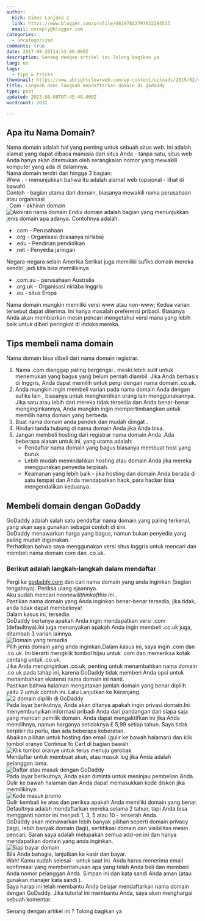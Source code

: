 ```yaml
---
author:
  nick: Dimas Lanjaka 2
  link: https://www.blogger.com/profile/08197822797622284515
  email: noreply@blogger.com
categories:
  - uncategorized
comments: true
date: 2017-08-26T14:53:00.000Z
description: Senang dengan artikel ini Tolong bagikan ya
lang: en
tags:
  - tips & tricks
thumbnail: https://www.abrightclearweb.com/wp-content/uploads/2015/02/domain-name-suffixes.jpeg
title: Langkah demi langkah mendaftarkan domain di godaddy
type: post
updated: 2023-08-08T07:45:48.000Z
wordcount: 2032

---
```


Apa itu Nama Domain?
--------------------

Nama domain adalah hal yang penting untuk sebuah situs web. Ini adalah alamat yang dapat dibaca manusia dari situs Anda - tanpa satu, situs web Anda hanya akan ditemukan oleh serangkaian nomor yang mewakili komputer yang ada di dalamnya.  
Nama domain terdiri dari hingga 3 bagian:  
Www . - menunjukkan bahwa itu adalah alamat web (opsional - lihat di bawah)  
Contoh - bagian utama dari domain, biasanya mewakili nama perusahaan atau organisasi  
. Com - akhiran domain  
![Akhiran nama domain](https://www.abrightclearweb.com/wp-content/uploads/2015/02/domain-name-suffixes.jpeg) Endix domain adalah bagian yang menunjukkan jenis domain apa adanya. Contohnya adalah:  

*   .com - Perusahaan
*   .org - Organisasi (biasanya nirlaba)
*   .edu - Pendirian pendidikan
*   .net - Penyedia jaringan

Negara-negara selain Amerika Serikat juga memiliki sufiks domain mereka sendiri, jadi kita bisa memilikinya  

*   .com.au - perusahaan Australia
*   .org.uk - Organisasi nirlaba Inggris
*   .eu - situs Eropa

Nama domain mungkin memiliki versi www atau non-www; Kedua varian tersebut dapat diterima. Ini hanya masalah preferensi pribadi. Biasanya Anda akan membiarkan mesin pencari mengetahui versi mana yang lebih baik untuk diberi peringkat di indeks mereka.  

Tips membeli nama domain
------------------------

Nama domain bisa dibeli dari nama domain registrar.  

1.  Nama .com dianggap paling bergengsi , meski lebih sulit untuk menemukan yang bagus yang belum pernah diambil. Jika Anda berbasis di Inggris, Anda dapat memilih untuk pergi dengan nama domain .co.uk.
2.  Anda mungkin ingin membeli varian pada nama domain Anda dengan sufiks lain , biasanya untuk menghentikan orang lain menggunakannya. Jika satu atau lebih dari mereka tidak tersedia dan Anda benar-benar menginginkannya, Anda mungkin ingin mempertimbangkan untuk memilih nama domain yang berbeda.
3.  Buat nama domain anda pendek dan mudah diingat .
4.  Hindari tanda hubung di nama domain Anda jika Anda bisa.
5.  Jangan membeli hosting dari registrar nama domain Anda .Ada beberapa alasan untuk ini, yang utama adalah:
    *   Pendaftar nama domain yang bagus biasanya membuat host yang buruk.
    *   Lebih mudah memindahkan hosting atau domain Anda jika mereka menggunakan penyedia terpisah.
    *   Keamanan yang lebih baik - jika hosting dan domain Anda berada di satu tempat dan Anda mendapatkan hack, para hacker bisa mengendalikan keduanya.

Membeli domain dengan GoDaddy
-----------------------------

GoDaddy adalah salah satu pendaftar nama domain yang paling terkenal, yang akan saya gunakan sebagai contoh di sini.  
GoDaddy menawarkan harga yang bagus, namun bukan penyedia yang paling mudah digunakan.  
Perhatikan bahwa saya menggunakan versi situs Inggris untuk mencari dan membeli nama domain com dan .co.uk.  

### Berikut adalah langkah-langkah dalam mendaftar

Pergi ke [godaddy.com](http://godaddy.com/&usg=ALkJrhhkpZ_PmGoW9nnmaDaqG715ZBeKkg) dan cari nama domain yang anda inginkan (bagian tengahnya). Periksa ulang ejaannya.  
Aku sudah mencari _noonewillthinkofthis ini_ .  
Pastikan nama domain yang Anda inginkan benar-benar tersedia, jika tidak, anda tidak dapat membelinya!  
Dalam kasus ini, tersedia.  
GoDaddy bertanya apakah Anda ingin mendapatkan versi .com (defaultnya).Ini juga menanyakan apakah Anda ingin membeli .co.uk juga, ditambah 3 varian lainnya.  
![Domain yang tersedia](https://www.abrightclearweb.com/wp-content/uploads/2015/02/select-domains.png)  
Pilih jenis domain yang anda inginkan.Dalam kasus ini, saya ingin .com dan .co.uk. Ini berarti mengklik tombol hijau untuk .com dan memeriksa kotak centang untuk .co.uk.  
Jika Anda menginginkan .co.uk, penting untuk menambahkan nama domain .co.uk pada tahap ini, karena GoDaddy tidak memberi Anda opsi untuk menambahkan ekstensi nama domain ini nanti.  
Pastikan bahwa halaman mengatakan jumlah domain yang benar dipilih yaitu 2 untuk contoh ini. Lalu Lanjutkan ke Keranjang.  
![2 domain dipilih di GoDaddy](https://www.abrightclearweb.com/wp-content/uploads/2015/02/2-domains-selected.png)  
Pada layar berikutnya, Anda akan ditanya apakah ingin privasi domain.Ini menyembunyikan informasi pribadi Anda dari pandangan dari siapa saja yang mencari pemilik domain. Anda dapat mengaktifkan ini jika Anda memilihnya, namun harganya setidaknya £ 5,99 setiap tahun. Saya tidak berpikir itu perlu, dan ada beberapa keberatan.  
Abaikan pilihan untuk hosting dan email (gulir ke bawah halaman) dan klik tombol oranye Continue to Cart di bagian bawah.  
![Klik tombol oranye untuk terus menuju gerobak](https://www.abrightclearweb.com/wp-content/uploads/2015/02/Continue-to-cart.png)  
Mendaftar untuk membuat akun, atau masuk log jika Anda adalah pelanggan lama.  
![Daftar atau masuk dengan GoDaddy](https://www.abrightclearweb.com/wp-content/uploads/2015/02/Domain-Information.png)  
Pada layar berikutnya, Anda akan diminta untuk meninjau pembelian Anda.  
Gulir ke bawah halaman dan Anda dapat memasukkan kode diskon jika memilikinya.  
![Kode masuk promo](https://www.abrightclearweb.com/wp-content/uploads/2015/02/promo-code.png)  
Gulir kembali ke atas dan periksa apakah Anda memiliki domain yang benar. Defaultnya adalah mendaftarkan mereka selama 2 tahun, tapi Anda bisa mengganti nomor ini menjadi 1, 3, 5 atau 10 - terserah Anda.  
GoDaddy akan menawarkan lebih banyak pilihan seperti domain privacy (lagi), lebih banyak domain (lagi), sertifikasi domain dan visibilitas mesin pencari. Saran saya adalah melupakan semua add-on ini dan hanya mendapatkan domain yang anda inginkan.  
![Siap bayar domain](https://www.abrightclearweb.com/wp-content/uploads/2015/02/domains-ready-to-pay.png)  
Bila Anda bahagia, lanjutkan ke kasir dan bayar.  
Wah! Kamu sudah selesai - untuk saat ini. Anda harus menerima email konfirmasi yang memberitahukan apa yang telah Anda beli dan memberi Anda nomor pelanggan Anda. Simpan ini dan kata sandi Anda aman (atau gunakan manajer kata sandi ).  
Saya harap ini telah membantu Anda belajar mendaftarkan nama domain dengan GoDaddy. Jika tutorial ini membantu Anda, saya akan menghargai sebuah komentar.  

Senang dengan artikel ini ? Tolong bagikan ya